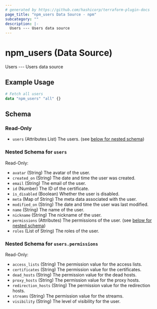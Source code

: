 ```yaml
---
# generated by https://github.com/hashicorp/terraform-plugin-docs
page_title: "npm_users Data Source - npm"
subcategory: ""
description: |-
  Users --- Users data source
---
```


# npm_users (Data Source)

Users --- Users data source

## Example Usage

```terraform
# Fetch all users
data "npm_users" "all" {}
```

<!-- schema generated by tfplugindocs -->
## Schema

### Read-Only

- `users` (Attributes List) The users. (see [below for nested schema](#nestedatt--users))

<a id="nestedatt--users"></a>
### Nested Schema for `users`

Read-Only:

- `avatar` (String) The avatar of the user.
- `created_on` (String) The date and time the user was created.
- `email` (String) The email of the user.
- `id` (Number) The ID of the certificate.
- `is_disabled` (Boolean) Whether the user is disabled.
- `meta` (Map of String) The meta data associated with the user.
- `modified_on` (String) The date and time the user was last modified.
- `name` (String) The name of the user.
- `nickname` (String) The nickname of the user.
- `permissions` (Attributes) The permissions of the user. (see [below for nested schema](#nestedatt--users--permissions))
- `roles` (List of String) The roles of the user.

<a id="nestedatt--users--permissions"></a>
### Nested Schema for `users.permissions`

Read-Only:

- `access_lists` (String) The permission value for the access lists.
- `certificates` (String) The permission value for the certificates.
- `dead_hosts` (String) The permission value for the dead hosts.
- `proxy_hosts` (String) The permission value for the proxy hosts.
- `redirection_hosts` (String) The permission value for the redirection hosts.
- `streams` (String) The permission value for the streams.
- `visibility` (String) The level of visibility for the user.
